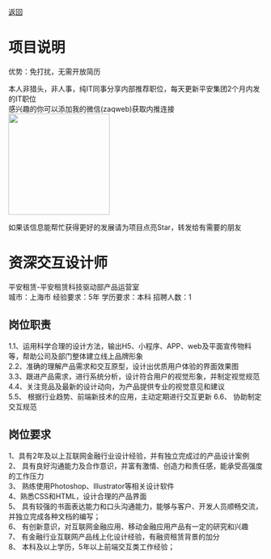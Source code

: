 [返回](../)

# 项目说明

优势：免打扰，无需开放简历

本人非猎头，非人事，纯IT同事分享内部推荐职位，每天更新平安集团2个月内发的IT职位  
感兴趣的你可以添加我的微信(zaqweb)获取内推连接  
<img src="https://github.com/zaqweb/PA-IT-JOBS/blob/master/WechatICode.jpeg"  height="200" width="200">

如果该信息能帮忙获得更好的发展请为项目点亮Star，转发给有需要的朋友

# 资深交互设计师
平安租赁-平安租赁科技驱动部产品运营室  
城市：上海市 经验要求：5年 学历要求：本科  招聘人数：1

## 岗位职责
1.1、运用科学合理的设计方法，输出H5、小程序、APP、web及平面宣传物料等，帮助公司及部门整体建立线上品牌形象			
2.2、准确的理解产品需求和交互原型，设计出优质用户体验的界面效果图				
3.3、跟进产品需求，进行系统分析，设计符合用户的视觉形象，并制定视觉规范				
4.4、关注竞品及最新的设计动向，为产品提供专业的视觉意见和建议	
5.5、 根据行业趋势、前端新技术的应用，主动定期进行交互更新
6.6、 协助制定交互规范

## 岗位要求
1、具有2年及以上互联网金融行业设计经验，并有独立完成过的产品设计案例			
2、 具有良好沟通能力及合作意识，并富有激情、创造力和责任感，能承受高强度的工作压力			
3、 熟练使用Photoshop、Illustrator等相关设计软件			
4、熟悉CSS和HTML，设计合理的产品界面			
5、 具有较强的书面表达能力和口头沟通能力，能够与客户、开发人员顺畅交流，并独立完成各种文档的编写；			
6、 有创新意识，对互联网金融应用、移动金融应用产品有一定的研究和兴趣			
7、 有金融行业互联网产品线上化设计经验，有融资租赁背景的加分			
8、 本科及以上学历，5年以上前端交互类工作经验；




